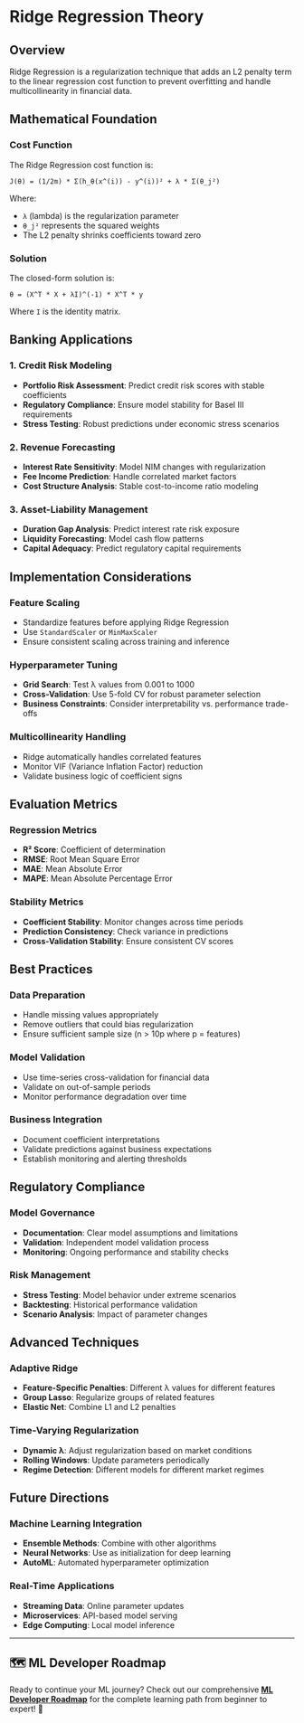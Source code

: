 # Ridge Regression Theory

## Overview
Ridge Regression is a regularization technique that adds an L2 penalty term to the linear regression cost function to prevent overfitting and handle multicollinearity in financial data.

## Mathematical Foundation

### Cost Function
The Ridge Regression cost function is:

```
J(θ) = (1/2m) * Σ(h_θ(x^(i)) - y^(i))² + λ * Σ(θ_j²)
```

Where:
- `λ` (lambda) is the regularization parameter
- `θ_j²` represents the squared weights
- The L2 penalty shrinks coefficients toward zero

### Solution
The closed-form solution is:

```
θ = (X^T * X + λI)^(-1) * X^T * y
```

Where `I` is the identity matrix.

## Banking Applications

### 1. Credit Risk Modeling
- **Portfolio Risk Assessment**: Predict credit risk scores with stable coefficients
- **Regulatory Compliance**: Ensure model stability for Basel III requirements
- **Stress Testing**: Robust predictions under economic stress scenarios

### 2. Revenue Forecasting
- **Interest Rate Sensitivity**: Model NIM changes with regularization
- **Fee Income Prediction**: Handle correlated market factors
- **Cost Structure Analysis**: Stable cost-to-income ratio modeling

### 3. Asset-Liability Management
- **Duration Gap Analysis**: Predict interest rate risk exposure
- **Liquidity Forecasting**: Model cash flow patterns
- **Capital Adequacy**: Predict regulatory capital requirements

## Implementation Considerations

### Feature Scaling
- Standardize features before applying Ridge Regression
- Use `StandardScaler` or `MinMaxScaler`
- Ensure consistent scaling across training and inference

### Hyperparameter Tuning
- **Grid Search**: Test λ values from 0.001 to 1000
- **Cross-Validation**: Use 5-fold CV for robust parameter selection
- **Business Constraints**: Consider interpretability vs. performance trade-offs

### Multicollinearity Handling
- Ridge automatically handles correlated features
- Monitor VIF (Variance Inflation Factor) reduction
- Validate business logic of coefficient signs

## Evaluation Metrics

### Regression Metrics
- **R² Score**: Coefficient of determination
- **RMSE**: Root Mean Square Error
- **MAE**: Mean Absolute Error
- **MAPE**: Mean Absolute Percentage Error

### Stability Metrics
- **Coefficient Stability**: Monitor changes across time periods
- **Prediction Consistency**: Check variance in predictions
- **Cross-Validation Stability**: Ensure consistent CV scores

## Best Practices

### Data Preparation
- Handle missing values appropriately
- Remove outliers that could bias regularization
- Ensure sufficient sample size (n > 10p where p = features)

### Model Validation
- Use time-series cross-validation for financial data
- Validate on out-of-sample periods
- Monitor performance degradation over time

### Business Integration
- Document coefficient interpretations
- Validate predictions against business expectations
- Establish monitoring and alerting thresholds

## Regulatory Compliance

### Model Governance
- **Documentation**: Clear model assumptions and limitations
- **Validation**: Independent model validation process
- **Monitoring**: Ongoing performance and stability checks

### Risk Management
- **Stress Testing**: Model behavior under extreme scenarios
- **Backtesting**: Historical performance validation
- **Scenario Analysis**: Impact of parameter changes

## Advanced Techniques

### Adaptive Ridge
- **Feature-Specific Penalties**: Different λ values for different features
- **Group Lasso**: Regularize groups of related features
- **Elastic Net**: Combine L1 and L2 penalties

### Time-Varying Regularization
- **Dynamic λ**: Adjust regularization based on market conditions
- **Rolling Windows**: Update parameters periodically
- **Regime Detection**: Different models for different market regimes

## Future Directions

### Machine Learning Integration
- **Ensemble Methods**: Combine with other algorithms
- **Neural Networks**: Use as initialization for deep learning
- **AutoML**: Automated hyperparameter optimization

### Real-Time Applications
- **Streaming Data**: Online parameter updates
- **Microservices**: API-based model serving
- **Edge Computing**: Local model inference


---

## 🗺️ ML Developer Roadmap

Ready to continue your ML journey? Check out our comprehensive [**ML Developer Roadmap**](../../ROADMAP.md) for the complete learning path from beginner to expert! 🚀
